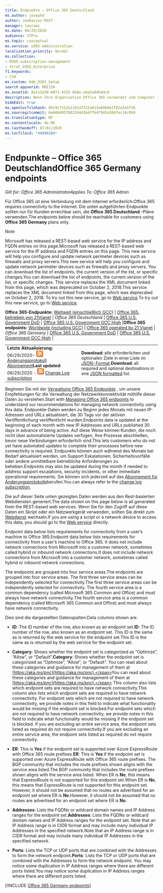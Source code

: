 ```yaml
---
title: Endpunkte – Office 365 Deutschland
ms.author: josephd
author: JoeDavies-MSFT
manager: laurawi
ms.date: 06/29/2020
audience: ITPro
ms.topic: conceptual
ms.service: o365-administration
localization_priority: Normal
ms.collection:
- M365-subscription-management
- Strat_O365_Enterprise
f1.keywords:
- CSH
ms.custom: Adm_O365_Setup
search.appverid: MOE150
ms.assetid: 8a113a50-0071-4155-bb8e-eba5a8dbd4c8
description: Wenn Ihre Organisation Office 365 verwendet und Computer in Ihrem Netzwerk von der Verbindung mit dem Internet einschränkt, finden Sie unten die Endpunkte (FQDNs, Ports, URLs und IPv4-und IPv6-Adressbereiche), die Sie in Ihre ausgehenden Zulassungslisten aufnehmen sollten, um sicherzustellen, dass Ihre Computer Office 365 erfolgreich verwenden können.
hideEdit: true
ms.openlocfilehash: 89c9cf212e1101af222a915e60b0e1f82a3e5f26
ms.sourcegitcommit: 6e608d957082244d1b4ffb47942e5847ec18c0b9
ms.translationtype: MT
ms.contentlocale: de-DE
ms.lasthandoff: 07/01/2020
ms.locfileid: "44998284"
---
```

# <a name="office-365-germany-endpoints"></a><span data-ttu-id="3901a-103">Endpunkte – Office 365 Deutschland</span><span class="sxs-lookup"><span data-stu-id="3901a-103">Office 365 Germany endpoints</span></span>

 <span data-ttu-id="3901a-104">*Gilt für: Office 365 Administrator*</span><span class="sxs-lookup"><span data-stu-id="3901a-104">*Applies To: Office 365 Admin*</span></span>

<span data-ttu-id="3901a-105">Für Office 365 ist eine Verbindung mit dem Internet erforderlich.</span><span class="sxs-lookup"><span data-stu-id="3901a-105">Office 365 requires connectivity to the Internet.</span></span> <span data-ttu-id="3901a-106">Die unten aufgeführten Endpunkte sollten nur für Kunden erreichbar sein, die **Office 365 Deutschland** -Pläne verwenden.</span><span class="sxs-lookup"><span data-stu-id="3901a-106">The endpoints below should be reachable for customers using **Office 365 Germany** plans only.</span></span>
  
> [!NOTE]
> <span data-ttu-id="3901a-107">Microsoft has released a REST-based web service for the IP address and FQDN entries on this page.</span><span class="sxs-lookup"><span data-stu-id="3901a-107">Microsoft has released a REST-based web service for the IP address and FQDN entries on this page.</span></span> <span data-ttu-id="3901a-108">This new service will help you configure and update network perimeter devices such as firewalls and proxy servers.</span><span class="sxs-lookup"><span data-stu-id="3901a-108">This new service will help you configure and update network perimeter devices such as firewalls and proxy servers.</span></span> <span data-ttu-id="3901a-109">You can download the list of endpoints, the current version of the list, or specific changes.</span><span class="sxs-lookup"><span data-stu-id="3901a-109">You can download the list of endpoints, the current version of the list, or specific changes.</span></span> <span data-ttu-id="3901a-110">This service replaces the XML document linked from this page, which was deprecated on October 2, 2018.</span><span class="sxs-lookup"><span data-stu-id="3901a-110">This service replaces the XML document linked from this page, which was deprecated on October 2, 2018.</span></span> <span data-ttu-id="3901a-111">To try out this new service, go to [Web service](office-365-ip-web-service.md).</span><span class="sxs-lookup"><span data-stu-id="3901a-111">To try out this new service, go to [Web service](office-365-ip-web-service.md).</span></span>
 
 <span data-ttu-id="3901a-112">**Office 365-Endpunkte:** [Weltweit (einschließlich GCC)](urls-and-ip-address-ranges.md)  | [Office 365, betrieben von 21Vianet](urls-and-ip-address-ranges-21vianet.md)  | *Office 365 Deutschland* | [Office 365 U.S. Government DoD](office-365-u-s-government-dod-endpoints.md) | [Office 365 U.S. Government GCC High](office-365-u-s-government-gcc-high-endpoints.md)  |</span><span class="sxs-lookup"><span data-stu-id="3901a-112">**Office 365 endpoints:** [Worldwide (including GCC)](urls-and-ip-address-ranges.md)  | [Office 365 operated by 21 Vianet](urls-and-ip-address-ranges-21vianet.md)  | *Office 365 Germany* | [Office 365 U.S. Government DoD](office-365-u-s-government-dod-endpoints.md) | [Office 365 U.S. Government GCC High](office-365-u-s-government-gcc-high-endpoints.md)  |</span></span>
  
|||
|:-----|:-----|
|<span data-ttu-id="3901a-113">**Letzte Aktualisierung:** 06/29/2020- ![ RSS- ](media/5dc6bb29-25db-4f44-9580-77c735492c4b.png) [Änderungsprotokoll Abonnement](https://endpoints.office.com/version/Germany?allversions=true&format=rss&clientrequestid=b10c5ed1-bad1-445f-b386-b919946339a7)</span><span class="sxs-lookup"><span data-stu-id="3901a-113">**Last updated:** 06/29/2020 - ![RSS](media/5dc6bb29-25db-4f44-9580-77c735492c4b.png) [Change Log subscription](https://endpoints.office.com/version/Germany?allversions=true&format=rss&clientrequestid=b10c5ed1-bad1-445f-b386-b919946339a7)</span></span> |<span data-ttu-id="3901a-114">**Download:** alle erforderlichen und optionalen Ziele in einer Liste im [JSON-Format](https://endpoints.office.com/endpoints/Germany?clientrequestid=b10c5ed1-bad1-445f-b386-b919946339a7).</span><span class="sxs-lookup"><span data-stu-id="3901a-114">**Download:** all required and optional destinations in one [JSON formatted](https://endpoints.office.com/endpoints/Germany?clientrequestid=b10c5ed1-bad1-445f-b386-b919946339a7) list.</span></span>  <br/> |

<span data-ttu-id="3901a-115">Beginnen Sie mit der [Verwaltung Office 365 Endpunkte](managing-office-365-endpoints.md) , um unsere Empfehlungen für die Verwaltung der Netzwerkkonnektivität mithilfe dieser Daten zu verstehen.</span><span class="sxs-lookup"><span data-stu-id="3901a-115">Start with [Managing Office 365 endpoints](managing-office-365-endpoints.md) to understand our recommendations for managing network connectivity using this data.</span></span> <span data-ttu-id="3901a-116">Endpunkte-Daten werden zu Beginn jedes Monats mit neuen IP-Adressen und URLs aktualisiert, die 30 Tage vor der aktiven Veröffentlichung veröffentlicht wurden.</span><span class="sxs-lookup"><span data-stu-id="3901a-116">Endpoints data is updated at the beginning of each month with new IP Addresses and URLs published 30 days in advance of being active.</span></span> <span data-ttu-id="3901a-117">Auf diese Weise können Kunden, die noch nicht über automatisierte Updates verfügen, Ihre Prozesse abschließen, bevor neue Verbindungen erforderlich sind.</span><span class="sxs-lookup"><span data-stu-id="3901a-117">This lets customers who do not yet have automated updates to complete their processes before new connectivity is required.</span></span> <span data-ttu-id="3901a-118">Endpunkte können auch während des Monats bei Bedarf aktualisiert werden, um Support Eskalationen, Sicherheitsvorfälle oder andere unmittelbare betriebliche Anforderungen zu beheben.</span><span class="sxs-lookup"><span data-stu-id="3901a-118">Endpoints may also be updated during the month if needed to address support escalations, security incidents, or other immediate operational requirements.</span></span> <span data-ttu-id="3901a-119">Sie können sich jederzeit auf das [Abonnement für Änderungsprotokolle](https://endpoints.office.com/version/Germany?allversions=true&format=rss&clientrequestid=b10c5ed1-bad1-445f-b386-b919946339a7)berufen.</span><span class="sxs-lookup"><span data-stu-id="3901a-119">You can always refer to the [change log subscription](https://endpoints.office.com/version/Germany?allversions=true&format=rss&clientrequestid=b10c5ed1-bad1-445f-b386-b919946339a7).</span></span>

<span data-ttu-id="3901a-120">Die auf dieser Seite unten gezeigten Daten werden aus den Rest-basierten Webdiensten generiert.</span><span class="sxs-lookup"><span data-stu-id="3901a-120">The data shown on this page below is all generated from the REST-based web services.</span></span> <span data-ttu-id="3901a-121">Wenn Sie für den Zugriff auf diese Daten ein Skript oder ein Netzwerkgerät verwenden, sollten Sie direkt zum [Webdienst](office-365-ip-web-service.md) wechseln.</span><span class="sxs-lookup"><span data-stu-id="3901a-121">If you are using a script or a network device to access this data, you should go to the [Web service](office-365-ip-web-service.md) directly.</span></span>

<span data-ttu-id="3901a-122">Endpoint data below lists requirements for connectivity from a user’s machine to Office 365.</span><span class="sxs-lookup"><span data-stu-id="3901a-122">Endpoint data below lists requirements for connectivity from a user’s machine to Office 365.</span></span> <span data-ttu-id="3901a-123">It does not include network connections from Microsoft into a customer network, sometimes called hybrid or inbound network connections.</span><span class="sxs-lookup"><span data-stu-id="3901a-123">It does not include network connections from Microsoft into a customer network, sometimes called hybrid or inbound network connections.</span></span>

<span data-ttu-id="3901a-124">The endpoints are grouped into four service areas.</span><span class="sxs-lookup"><span data-stu-id="3901a-124">The endpoints are grouped into four service areas.</span></span> <span data-ttu-id="3901a-125">The first three service areas can be independently selected for connectivity.</span><span class="sxs-lookup"><span data-stu-id="3901a-125">The first three service areas can be independently selected for connectivity.</span></span> <span data-ttu-id="3901a-126">The fourth service area is a common dependency (called Microsoft 365 Common and Office) and must always have network connectivity.</span><span class="sxs-lookup"><span data-stu-id="3901a-126">The fourth service area is a common dependency (called Microsoft 365 Common and Office) and must always have network connectivity.</span></span>

<span data-ttu-id="3901a-127">Dies sind die dargestellten Datenspalten:</span><span class="sxs-lookup"><span data-stu-id="3901a-127">Data columns shown are:</span></span>

- <span data-ttu-id="3901a-128">**ID**: The ID number of the row, also known as an endpoint set.</span><span class="sxs-lookup"><span data-stu-id="3901a-128">**ID**: The ID number of the row, also known as an endpoint set.</span></span> <span data-ttu-id="3901a-129">This ID is the same as is returned by the web service for the endpoint set.</span><span class="sxs-lookup"><span data-stu-id="3901a-129">This ID is the same as is returned by the web service for the endpoint set.</span></span>

- <span data-ttu-id="3901a-130">**Category**: Shows whether the endpoint set is categorized as “Optimize”, “Allow”, or “Default”.</span><span class="sxs-lookup"><span data-stu-id="3901a-130">**Category**: Shows whether the endpoint set is categorized as “Optimize”, “Allow”, or “Default”.</span></span> <span data-ttu-id="3901a-131">You can read about these categories and guidance for management of them at [https://aka.ms/pnc](https://aka.ms/pnc).</span><span class="sxs-lookup"><span data-stu-id="3901a-131">You can read about these categories and guidance for management of them at [https://aka.ms/pnc](https://aka.ms/pnc).</span></span> <span data-ttu-id="3901a-132">This column also lists which endpoint sets are required to have network connectivity.</span><span class="sxs-lookup"><span data-stu-id="3901a-132">This column also lists which endpoint sets are required to have network connectivity.</span></span> <span data-ttu-id="3901a-133">For endpoint sets which are not required to have network connectivity, we provide notes in this field to indicate what functionality would be missing if the endpoint set is blocked.</span><span class="sxs-lookup"><span data-stu-id="3901a-133">For endpoint sets which are not required to have network connectivity, we provide notes in this field to indicate what functionality would be missing if the endpoint set is blocked.</span></span> <span data-ttu-id="3901a-134">If you are excluding an entire service area, the endpoint sets listed as required do not require connectivity.</span><span class="sxs-lookup"><span data-stu-id="3901a-134">If you are excluding an entire service area, the endpoint sets listed as required do not require connectivity.</span></span>

- <span data-ttu-id="3901a-135">**ER**: This is **Yes** if the endpoint set is supported over Azure ExpressRoute with Office 365 route prefixes.</span><span class="sxs-lookup"><span data-stu-id="3901a-135">**ER**: This is **Yes** if the endpoint set is supported over Azure ExpressRoute with Office 365 route prefixes.</span></span> <span data-ttu-id="3901a-136">The BGP community that includes the route prefixes shown aligns with the service area listed.</span><span class="sxs-lookup"><span data-stu-id="3901a-136">The BGP community that includes the route prefixes shown aligns with the service area listed.</span></span> <span data-ttu-id="3901a-137">When ER is **No**, this means that ExpressRoute is not supported for this endpoint set.</span><span class="sxs-lookup"><span data-stu-id="3901a-137">When ER is **No**, this means that ExpressRoute is not supported for this endpoint set.</span></span> <span data-ttu-id="3901a-138">However, it should not be assumed that no routes are advertised for an endpoint set where ER is **No**.</span><span class="sxs-lookup"><span data-stu-id="3901a-138">However, it should not be assumed that no routes are advertised for an endpoint set where ER is **No**.</span></span>

- <span data-ttu-id="3901a-139">**Addresses**: Lists the FQDNs or wildcard domain names and IP Address ranges for the endpoint set.</span><span class="sxs-lookup"><span data-stu-id="3901a-139">**Addresses**: Lists the FQDNs or wildcard domain names and IP Address ranges for the endpoint set.</span></span> <span data-ttu-id="3901a-140">Note that an IP Address range is in CIDR format and may include many individual IP Addresses in the specified network.</span><span class="sxs-lookup"><span data-stu-id="3901a-140">Note that an IP Address range is in CIDR format and may include many individual IP Addresses in the specified network.</span></span>
 
- <span data-ttu-id="3901a-141">**Ports**: Lists the TCP or UDP ports that are combined with the Addresses to form the network endpoint.</span><span class="sxs-lookup"><span data-stu-id="3901a-141">**Ports**: Lists the TCP or UDP ports that are combined with the Addresses to form the network endpoint.</span></span> <span data-ttu-id="3901a-142">You may notice some duplication in IP Address ranges where there are different ports listed.</span><span class="sxs-lookup"><span data-stu-id="3901a-142">You may notice some duplication in IP Address ranges where there are different ports listed.</span></span>

[!INCLUDE [Office 365 Germany endpoints](./includes/office-365-germany-endpoints.md)]

 

